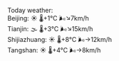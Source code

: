 Today weather:  
Beijing: ☀️   🌡️+1°C 🌬️↘7km/h  
Tianjin: 🌫  🌡️+3°C 🌬️↘15km/h  
Shijiazhuang: ☀️   🌡️+8°C 🌬️→12km/h  
Tangshan: ☀️   🌡️+4°C 🌬️→8km/h  
